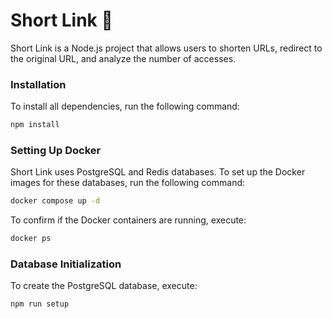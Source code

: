 # Short Link 🔗
Short Link is a Node.js project that allows users to shorten URLs, redirect to the original URL, and analyze the number of accesses.

### Installation
To install all dependencies, run the following command:
```bash
npm install
```

### Setting Up Docker
Short Link uses PostgreSQL and Redis databases. To set up the Docker images for these databases, run the following command:
```bash
docker compose up -d
```
To confirm if the Docker containers are running, execute:
```bash
docker ps
```

### Database Initialization
To create the PostgreSQL database, execute:
```bash
npm run setup
```